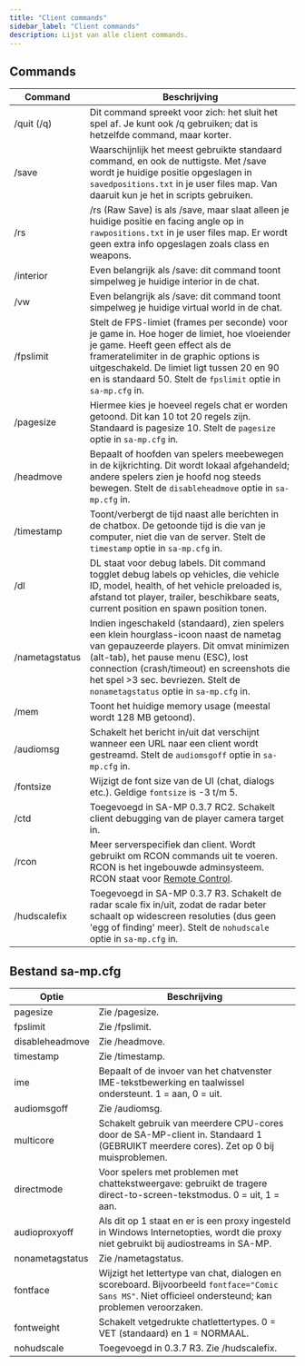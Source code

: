 ```yaml
---
title: "Client commands"
sidebar_label: "Client commands"
description: Lijst van alle client commands.
---
```


## Commands

| Command        | Beschrijving                                                                                                                                                                                                                                                                                                                     |
| -------------- | ------------------------------------------------------------------------------------------------------------------------------------------------------------------------------------------------------------------------------------------------------------------------------------------------------------------------------- |
| /quit (/q)     | Dit command spreekt voor zich: het sluit het spel af. Je kunt ook /q gebruiken; dat is hetzelfde command, maar korter. |
| /save          | Waarschijnlijk het meest gebruikte standaard command, en ook de nuttigste. Met /save wordt je huidige positie opgeslagen in `savedpositions.txt` in je user files map. Van daaruit kun je het in scripts gebruiken.                                                                                                              |
| /rs            | /rs (Raw Save) is als /save, maar slaat alleen je huidige positie en facing angle op in `rawpositions.txt` in je user files map. Er wordt geen extra info opgeslagen zoals class en weapons.                                                                                                                                    |
| /interior      | Even belangrijk als /save: dit command toont simpelweg je huidige interior in de chat.                                                                                                                                                                                                                                           |
| /vw            | Even belangrijk als /save: dit command toont simpelweg je huidige virtual world in de chat.                                                                                                                                                                                                                                      |
| /fpslimit      | Stelt de FPS-limiet (frames per seconde) voor je game in. Hoe hoger de limiet, hoe vloeiender je game. Heeft geen effect als de frameratelimiter in de graphic options is uitgeschakeld. De limiet ligt tussen 20 en 90 en is standaard 50. Stelt de `fpslimit` optie in `sa-mp.cfg` in.                                     |
| /pagesize      | Hiermee kies je hoeveel regels chat er worden getoond. Dit kan 10 tot 20 regels zijn. Standaard is pagesize 10. Stelt de `pagesize` optie in `sa-mp.cfg` in.                                                                                                                                                                   |
| /headmove      | Bepaalt of hoofden van spelers meebewegen in de kijkrichting. Dit wordt lokaal afgehandeld; andere spelers zien je hoofd nog steeds bewegen. Stelt de `disableheadmove` optie in `sa-mp.cfg` in.                                                                                                                               |
| /timestamp     | Toont/verbergt de tijd naast alle berichten in de chatbox. De getoonde tijd is die van je computer, niet die van de server. Stelt de `timestamp` optie in `sa-mp.cfg` in.                                                                                                                                                     |
| /dl            | DL staat voor debug labels. Dit command togglet debug labels op vehicles, die vehicle ID, model, health, of het vehicle preloaded is, afstand tot player, trailer, beschikbare seats, current position en spawn position tonen.                                                                                                |
| /nametagstatus | Indien ingeschakeld (standaard), zien spelers een klein hourglass-icoon naast de nametag van gepauzeerde players. Dit omvat minimizen (alt-tab), het pause menu (ESC), lost connection (crash/timeout) en screenshots die het spel >3 sec. bevriezen. Stelt de `nonametagstatus` optie in `sa-mp.cfg` in.                    |
| /mem           | Toont het huidige memory usage (meestal wordt 128 MB getoond).                                                                                                                                                                                                                                                                 |
| /audiomsg      | Schakelt het bericht in/uit dat verschijnt wanneer een URL naar een client wordt gestreamd. Stelt de `audiomsgoff` optie in `sa-mp.cfg` in.                                                                                                                                                                                     |
| /fontsize      | Wijzigt de font size van de UI (chat, dialogs etc.). Geldige `fontsize` is -3 t/m 5.                                                                                                                                                                                                                                            |
| /ctd           | Toegevoegd in SA-MP 0.3.7 RC2. Schakelt client debugging van de player camera target in.                                                                                                                                                                                                                                        |
| /rcon          | Meer serverspecifiek dan client. Wordt gebruikt om RCON commands uit te voeren. RCON is het ingebouwde adminsysteem. RCON staat voor [Remote Control](../server/ControllingServer#using-rcon).                                                                                                                                |
| /hudscalefix   | Toegevoegd in SA-MP 0.3.7 R3. Schakelt de radar scale fix in/uit, zodat de radar beter schaalt op widescreen resoluties (dus geen 'egg of finding' meer). Stelt de `nohudscale` optie in `sa-mp.cfg` in.                                                                                                                      |

## Bestand sa-mp.cfg

| Optie          | Beschrijving                                                                                                                                                                |
| -------------- | --------------------------------------------------------------------------------------------------------------------------------------------------------------------------- |
| pagesize       | Zie /pagesize.                                                                                                                                                              |
| fpslimit       | Zie /fpslimit.                                                                                                                                                              |
| disableheadmove| Zie /headmove.                                                                                                                                                              |
| timestamp      | Zie /timestamp.                                                                                                                                                             |
| ime            | Bepaalt of de invoer van het chatvenster IME-tekstbewerking en taalwissel ondersteunt. 1 = aan, 0 = uit.                                                                    |
| audiomsgoff    | Zie /audiomsg.                                                                                                                                                              |
| multicore      | Schakelt gebruik van meerdere CPU-cores door de SA-MP-client in. Standaard 1 (GEBRUIKT meerdere cores). Zet op 0 bij muisproblemen.                                        |
| directmode     | Voor spelers met problemen met chattekstweergave: gebruikt de tragere direct-to-screen-tekstmodus. 0 = uit, 1 = aan.                                                        |
| audioproxyoff  | Als dit op 1 staat en er is een proxy ingesteld in Windows Internetopties, wordt die proxy niet gebruikt bij audiostreams in SA-MP.                                          |
| nonametagstatus| Zie /nametagstatus.                                                                                                                                                         |
| fontface       | Wijzigt het lettertype van chat, dialogen en scoreboard. Bijvoorbeeld `fontface="Comic Sans MS"`. Niet officieel ondersteund; kan problemen veroorzaken.                   |
| fontweight     | Schakelt vetgedrukte chatlettertypes. 0 = VET (standaard) en 1 = NORMAAL.                                                                                                   |
| nohudscale     | Toegevoegd in 0.3.7 R3. Zie /hudscalefix.                                                                                                                                   |


